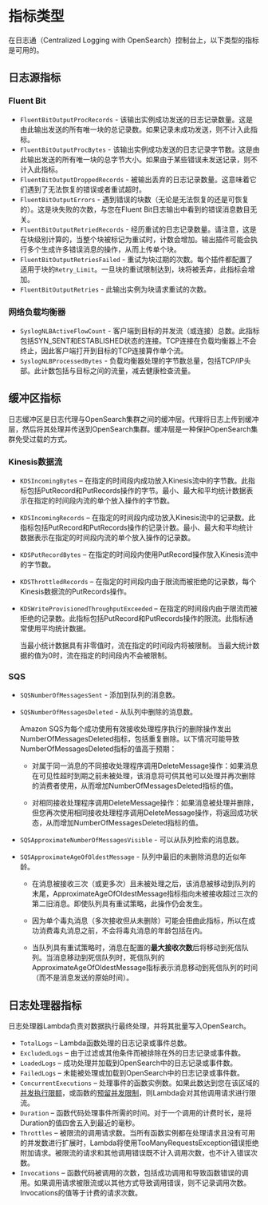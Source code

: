 # 指标类型
在日志通（Centralized Logging with OpenSearch）控制台上，以下类型的指标是可用的。

## 日志源指标
### Fluent Bit

- `FluentBitOutputProcRecords` - 该输出实例成功发送的日志记录数量。这是由此输出发送的所有唯一块的总记录数。如果记录未成功发送，则不计入此指标。
- `FluentBitOutputProcBytes` - 该输出实例成功发送的日志记录字节数。这是由此输出发送的所有唯一块的总字节大小。如果由于某些错误未发送记录，则不计入此指标。
- `FluentBitOutputDroppedRecords` - 被输出丢弃的日志记录数量。这意味着它们遇到了无法恢复的错误或者重试超时。
- `FluentBitOutputErrors` - 遇到错误的块数（无论是无法恢复的还是可恢复的）。这是块失败的次数，与您在Fluent Bit日志输出中看到的错误消息数目无关。
- `FluentBitOutputRetriedRecords` - 经历重试的日志记录数量。请注意，这是在块级别计算的，当整个块被标记为重试时，计数会增加。输出插件可能会执行多个生成许多错误消息的操作，从而上传单个块。
- `FluentBitOutputRetriesFailed` - 重试为块过期的次数。每个插件都配置了适用于块的`Retry_Limit`。一旦块的重试限制达到，块将被丢弃，此指标会增加。
- `FluentBitOutputRetries` - 此输出实例为块请求重试的次数。

### 网络负载均衡器

- `SyslogNLBActiveFlowCount` - 客户端到目标的并发流（或连接）总数。此指标包括SYN_SENT和ESTABLISHED状态的连接。TCP连接在负载均衡器上不会终止，因此客户端打开到目标的TCP连接算作单个流。
- `SyslogNLBProcessedBytes` - 负载均衡器处理的字节数总量，包括TCP/IP头部。此计数包括与目标之间的流量，减去健康检查流量。

## 缓冲区指标
日志缓冲区是日志代理与OpenSearch集群之间的缓冲层。代理将日志上传到缓冲层，然后将其处理并传送到OpenSearch集群。缓冲层是一种保护OpenSearch集群免受过载的方式。

### Kinesis数据流

- `KDSIncomingBytes` – 在指定的时间段内成功放入Kinesis流中的字节数。此指标包括PutRecord和PutRecords操作的字节。最小、最大和平均统计数据表示在指定的时间段内流的单个放入操作的字节数。
- `KDSIncomingRecords` – 在指定的时间段内成功放入Kinesis流中的记录数。此指标包括PutRecord和PutRecords操作的记录计数。最小、最大和平均统计数据表示在指定的时间段内流的单个放入操作的记录数。
- `KDSPutRecordBytes` – 在指定的时间段内使用PutRecord操作放入Kinesis流中的字节数。
- `KDSThrottledRecords` – 在指定的时间段内由于限流而被拒绝的记录数，每个Kinesis数据流的PutRecords操作。 
- `KDSWriteProvisionedThroughputExceeded` – 在指定的时间段内由于限流而被拒绝的记录数。此指标包括PutRecord和PutRecords操作的限流。此指标通常使用平均统计数据。

  当最小统计数据具有非零值时，流在指定的时间段内将被限制。 
  当最大统计数据的值为0时，流在指定的时间段内不会被限制。

### SQS

- `SQSNumberOfMessagesSent` - 添加到队列的消息数。
- `SQSNumberOfMessagesDeleted` - 从队列中删除的消息数。

  Amazon SQS为每个成功使用有效接收处理程序执行的删除操作发出NumberOfMessagesDeleted指标，包括重复删除。以下情况可能导致NumberOfMessagesDeleted指标的值高于预期：

  - 对属于同一消息的不同接收处理程序调用DeleteMessage操作：如果消息在可见性超时到期之前未被处理，该消息将可供其他可以处理并再次删除的消费者使用，从而增加NumberOfMessagesDeleted指标的值。

  - 对相同接收处理程序调用DeleteMessage操作：如果消息被处理并删除，但您再次使用相同接收处理程序调用DeleteMessage操作，将返回成功状态，从而增加NumberOfMessagesDeleted指标的值。

- `SQSApproximateNumberOfMessagesVisible` - 可以从队列检索的消息数。
- `SQSApproximateAgeOfOldestMessage` - 队列中最旧的未删除消息的近似年龄。
  - 在消息被接收三次（或更多次）且未被处理之后，该消息被移动到队列的末尾，ApproximateAgeOfOldestMessage指标指向未被接收超过三次的第二旧消息。即使队列具有重试策略，此操作仍会发生。

  - 因为单个毒丸消息（多次接收但从未删除）可能会扭曲此指标，所以在成功消费毒丸消息之前，不会将毒丸消息的年龄包括在内。

  - 当队列具有重试策略时，消息在配置的**最大接收次数**后将移动到死信队列。当消息移动到死信队列时，死信队列的ApproximateAgeOfOldestMessage指标表示消息移动到死信队列的时间（而不是消息发送的原始时间）。

## 日志处理器指标
日志处理器Lambda负责对数据执行最终处理，并将其批量写入OpenSearch。

- `TotalLogs` – Lambda函数处理的日志记录或事件总数。
- `ExcludedLogs` – 由于过滤或其他条件而被排除在外的日志记录或事件数。
- `LoadedLogs` – 成功处理并加载到OpenSearch中的日志记录或事件数。
- `FailedLogs` – 未能被处理或加载到OpenSearch中的日志记录或事件数。
- `ConcurrentExecutions` – 处理事件的函数实例数。如果此数达到您在该区域的[并发执行限额](https://docs.aws.amazon.com/lambda/latest/dg/gettingstarted-limits.html#compute-and-storage)，或函数的[预留并发限制](https://docs.aws.amazon.com/lambda/latest/dg/configuration-concurrency.html)，则Lambda会对其他调用请求进行限流。
- `Duration` – 函数代码处理事件所需的时间。对于一个调用的计费时长，是将Duration的值四舍五入到最近的毫秒。
- `Throttles` – 被限流的调用请求数。当所有函数实例都在处理请求且没有可用的并发数进行扩展时，Lambda将使用TooManyRequestsException错误拒绝附加请求。被限流的请求和其他调用错误既不计入调用次数，也不计入错误次数。
- `Invocations` – 函数代码被调用的次数，包括成功调用和导致函数错误的调用。如果调用请求被限流或以其他方式导致调用错误，则不记录调用次数。Invocations的值等于计费的请求次数。
